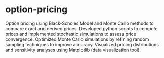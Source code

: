 # option-pricing
Option pricing using Black-Scholes Model and Monte Carlo methods to compare exact and derived prices. 
Developed python scripts to compute prices and implemented stochastic simulations to assess price convergence. 
Optimized Monte Carlo simulations by refining random sampling techniques to improve accuracy. 
Visualized pricing distributions and sensitivity analyses using Matplotlib (data visualization tool). 
